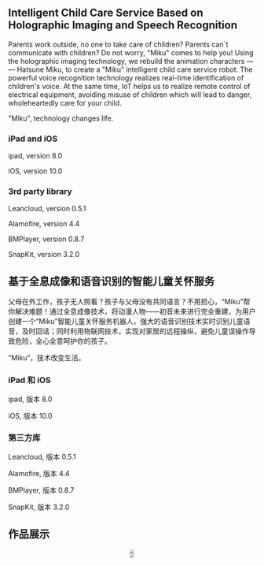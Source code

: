 ## Intelligent Child Care Service Based on Holographic Imaging and Speech Recognition

Parents work outside, no one to take care of children? Parents can`t communicate with children? Do not worry, "Miku" comes to help you! Using the holographic imaging technology, we rebuild the animation characters — —  Hatsune Miku, to create a "Miku" intelligent child care service robot. The powerful voice recognition technology realizes real-time identification of children's voice. At the same time, IoT helps us to realize remote control of electrical equipment, avoiding misuse of children which will lead to danger, wholeheartedly care for your child.

"Miku", technology  changes life.

### iPad and iOS

ipad, version 8.0

iOS, version 10.0

### 3rd party library

Leancloud, version 0.5.1

Alamofire, version 4.4

BMPlayer, version 0.8.7

SnapKit, version 3.2.0



## 基于全息成像和语音识别的智能儿童关怀服务

父母在外工作，孩子无人照看？孩子与父母没有共同语言？不用担心，“Miku”帮你解决难题！通过全息成像技术，将动漫人物——初音未来进行完全重建，为用户创建一个“Miku”智能儿童关怀服务机器人，强大的语音识别技术实时识别儿童语音，及时回话；同时利用物联网技术，实现对家居的远程操纵，避免儿童误操作导致危险，全心全意呵护你的孩子。

“Miku”，技术改变生活。

### iPad 和 iOS

ipad, 版本 8.0

iOS, 版本 10.0

### 第三方库

Leancloud, 版本 0.5.1

Alamofire, 版本 4.4

BMPlayer, 版本 0.8.7

SnapKit, 版本 3.2.0


## 作品展示

<div  align="center">  
<img src="http://ac-deijvnqa.clouddn.com/dfdc59bc43a5bc89f22d.jpg" style="zoom:50%" />
</div>

<div  align="center">  
<img src="http://ac-deijvnqa.clouddn.com/6571ade323a697097a0e.jpg" style="zoom:50%" />
</div>





